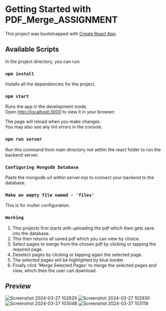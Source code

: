 # Getting Started with PDF_Merge_ASSIGNMENT

This project was bootstrapped with [Create React App](https://github.com/facebook/create-react-app).

## Available Scripts

In the project directory, you can run:

### `npm install`

Installs all the dependencies for the project.

### `npm start`

Runs the app in the development mode.\
Open [http://localhost:3000](http://localhost:3000) to view it in your browser.

The page will reload when you make changes.\
You may also see any lint errors in the console.

### `npm run server`

Run this command from main directory not within the react folder to run the backend server.

### `Configuring Mongodb Database`

Paste the mongodb url within server.mjs to connect your backend to the database.

### `Make an empty file named - 'files'`

This is for multer configuration.

### `Working`

1. This projects first starts with uploading the pdf which then gets save into the database.
2. This then returns all saved pdf which you can view by choice.
3. Select pages to merge from the chosen pdf by clicking or tapping the required page.
4. Deselect pages by clicking or tapping again the selected page.
5. The selected pages will be highlighted by blue border.
6. Finally click 'Merge Selected Pages' to merge the selected pages and view, which then the user can download.

## _Preview_


![Screenshot 2024-03-27 102629](https://github.com/daviddeepan/pdf-assnmt/assets/82031202/9dfed965-8641-427c-a1e7-d0f2da339625)
![Screenshot 2024-03-27 102930](https://github.com/daviddeepan/pdf-assnmt/assets/82031202/a79318ae-5b9e-4aa5-ad5d-c4ba7888a49d)
![Screenshot 2024-03-27 103048](https://github.com/daviddeepan/pdf-assnmt/assets/82031202/eb4b76c4-99b8-4393-bf13-8c5dbda5070b)
![Screenshot 2024-03-27 103118](https://github.com/daviddeepan/pdf-assnmt/assets/82031202/515a74ad-27c1-4011-ae75-efc01677794f)

